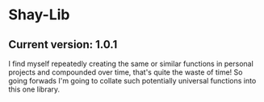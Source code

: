 # Shay-Lib
## Current version: 1.0.1
I find myself repeatedly creating the same or similar functions in personal projects and compounded over time, that's quite the waste of time! So going forwads I'm going to collate such potentially universal functions into this one library.